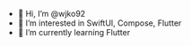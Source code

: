 - 👋 Hi, I’m @wjko92
- 👀 I’m interested in SwiftUI, Compose, Flutter
- 🌱 I’m currently learning Flutter
<!--- - 💞️ I’m looking to collaborate on ... --->
<!--- - 📫 How to reach me ... --->

<!---
wjko92/wjko92 is a ✨ special ✨ repository because its `README.md` (this file) appears on your GitHub profile.
You can click the Preview link to take a look at your changes.
--->
